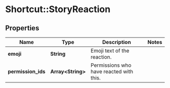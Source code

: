 # Shortcut::StoryReaction

## Properties
Name | Type | Description | Notes
------------ | ------------- | ------------- | -------------
**emoji** | **String** | Emoji text of the reaction. | 
**permission_ids** | **Array&lt;String&gt;** | Permissions who have reacted with this. | 

